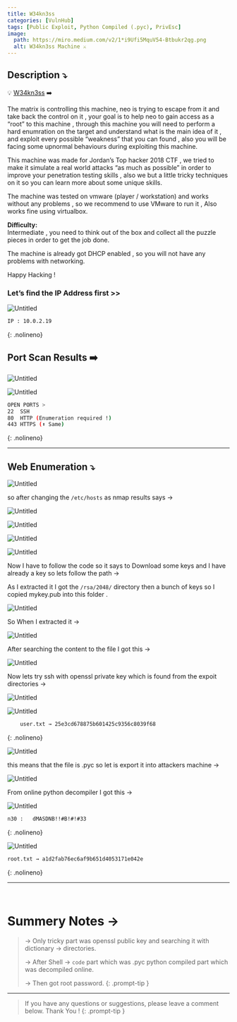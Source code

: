 ```yaml
---
title: W34kn3ss
categories: [VulnHub]
tags: [Public Exploit, Python Compiled (.pyc), PrivEsc]
image:
  path: https://miro.medium.com/v2/1*i9Ufi5MquV54-Btbukr2qg.png
  alt: W34kn3ss Machine ⚔️
---
```



## **Description ⤵️**


💡 [W34kn3ss](https://vulnhub.com/entry/w34kn3ss-1,270/) ➡️

The matrix is controlling this machine, neo is trying to escape from it and take back the control on it , your goal is to help neo to gain access as a “root” to this machine , through this machine you will need to perform a hard enumration on the target and understand what is the main idea of it , and exploit every possible “weakness” that you can found , also you will be facing some upnormal behaviours during exploiting this machine.

This machine was made for Jordan’s Top hacker 2018 CTF , we tried to make it simulate a real world attacks “as much as possible” in order to improve your penetration testing skills , also we but a little tricky techniques on it so you can learn more about some unique skills.

The machine was tested on vmware (player / workstation) and works without any problems , so we recommend to use VMware to run it , Also works fine using virtualbox.

**Difficulty:**<br> Intermediate , you need to think out of the box and collect all the puzzle pieces in order to get the job done.

The machine is already got DHCP enabled , so you will not have any problems with networking.

Happy Hacking !



### **Let’s find the IP Address first >>**

![Untitled](/Vulnhub-Files/img/W34kn3ss/Untitled.png)

```bash
IP : 10.0.2.19
```
{: .nolineno}

## Port Scan Results ➡️

![Untitled](/Vulnhub-Files/img/W34kn3ss/Untitled%201.png)

![Untitled](/Vulnhub-Files/img/W34kn3ss/Untitled%202.png)

```bash
OPEN PORTS >
22  SSH
80  HTTP (Enumeration required !)
443 HTTPS (⬆️ Same)

```
{: .nolineno}

---

## Web Enumeration ⤵️

![Untitled](/Vulnhub-Files/img/W34kn3ss/Untitled%203.png)

so after changing the `/etc/hosts` as nmap results says →

![Untitled](/Vulnhub-Files/img/W34kn3ss/Untitled%204.png)

![Untitled](/Vulnhub-Files/img/W34kn3ss/Untitled%205.png)

![Untitled](/Vulnhub-Files/img/W34kn3ss/Untitled%206.png)

![Untitled](/Vulnhub-Files/img/W34kn3ss/Untitled%207.png)

Now I have to follow the code so it says to Download some keys and I have already a key so lets follow the path →

As I extracted it I got the `/rsa/2048/` directory then a bunch of keys so I copied mykey.pub into this folder .

![Untitled](/Vulnhub-Files/img/W34kn3ss/Untitled%208.png)

So When I extracted it →

![Untitled](/Vulnhub-Files/img/W34kn3ss/Untitled%209.png)

After searching the content to the file I got this →

![Untitled](/Vulnhub-Files/img/W34kn3ss/Untitled%2010.png)

Now lets try ssh with openssl private key which is found from the expoit directories →

![Untitled](/Vulnhub-Files/img/W34kn3ss/Untitled%2011.png)

![Untitled](/Vulnhub-Files/img/W34kn3ss/Untitled%2012.png)

```bash
	user.txt → 25e3cd678875b601425c9356c8039f68
```
{: .nolineno}

![Untitled](/Vulnhub-Files/img/W34kn3ss/Untitled%2013.png)

this means that the file is .pyc so let  is export it into attackers machine →

![Untitled](/Vulnhub-Files/img/W34kn3ss/Untitled%2014.png)

From online python decompiler I got this →

![Untitled](/Vulnhub-Files/img/W34kn3ss/Untitled%2015.png)

```bash
n30	:	dMASDNB!!#B!#!#33
```
{: .nolineno}

![Untitled](/Vulnhub-Files/img/W34kn3ss/Untitled%2016.png)

```bash
root.txt → a1d2fab76ec6af9b651d4053171e042e
```
{: .nolineno}

<hr>
<br>

# **Summery Notes →**

> → Only tricky part was openssl public key and searching it with dictionary → directories.
>
> → After Shell → `code` part which was .pyc python compiled part which was decompiled online.
> 
> → Then got root password.
{: .prompt-tip }

<hr>

> If you have any questions or suggestions, please leave a comment below.
Thank You ! 
{: .prompt-tip }